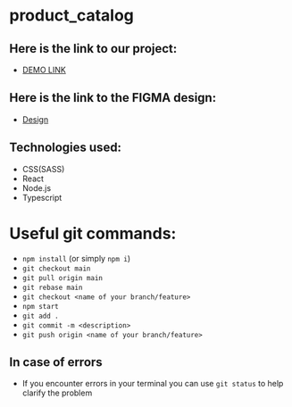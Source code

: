 # product_catalog

## Here is the link to our project:
- [DEMO LINK](https://fe-jul22-cookieteam.github.io/product_catalog/)

## Here is the link to the FIGMA design:
- [Design](https://www.figma.com/file/BUusqCIMAWALqfBahnyIiH/Phone-catalog-(V2)-Original-Dark?node-id=15932%3A5568)

## Technologies used:
- CSS(SASS)
- React
- Node.js
- Typescript 

 
 
 # Useful git commands:
 - `npm install` (or simply `npm i`)
 - `git checkout main`
 - `git pull origin main`
 - `git rebase main`
 - `git checkout <name of your branch/feature>`
 - `npm start`
 - `git add .`
 - `git commit -m <description>`
 - `git push origin <name of your branch/feature>`
 
 ## In case of errors
 - If you encounter errors in your terminal you can use `git status` to help clarify the problem
